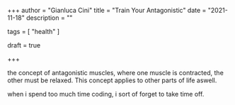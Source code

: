 +++
author = "Gianluca Cini"
title = "Train Your Antagonistic"
date = "2021-11-18"
description = ""

tags = [
    "health"
]

draft = true

+++

the concept of antagonistic muscles, where one muscle is contracted, the other must be relaxed. This concept applies to other parts of life aswell.

when i spend too much time coding, i sort of forget to take time off. 